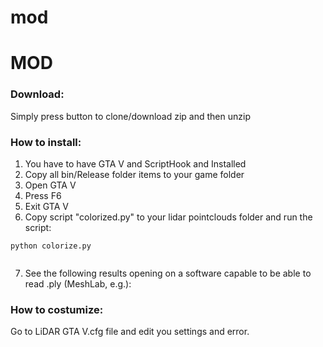 # mod


# MOD
### Download:

Simply press button to clone/download zip and then unzip
### How to install:

1. You have to have GTA V and ScriptHook and  Installed
2. Copy all bin/Release folder items to your game folder
3. Open GTA V
4. Press F6
5. Exit GTA V
6. Copy script "colorized.py" to your lidar pointclouds folder and run the script:

```
python colorize.py


```

7. See the following results opening on a software capable to be able to read .ply (MeshLab, e.g.):


### How to costumize:

Go to LiDAR GTA V.cfg file and edit you settings and error.
